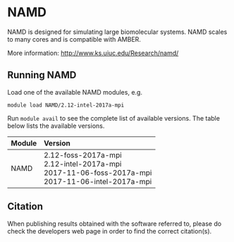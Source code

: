 # NAMD
NAMD is designed for simulating large biomolecular systems. NAMD scales to many cores and is compatible with AMBER.

More information: http://www.ks.uiuc.edu/Research/namd/

## Running NAMD

Load one of the available NAMD modules, e.g.

    module load NAMD/2.12-intel-2017a-mpi

Run `module avail` to see the complete list of available versions. The table below lists the
available versions.

| Module     | Version     |
| :------------- | :------------- |
| NAMD |2.12-foss-2017a-mpi <br>2.12-intel-2017a-mpi <br>2017-11-06-foss-2017a-mpi <br>2017-11-06-intel-2017a-mpi <br>|

## Citation

When publishing results obtained with the software referred to, please do check the developers web page in order to find the correct citation(s).
